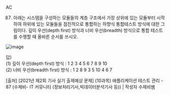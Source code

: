 AC  
  
87. 아래는 시스템을 구성하는 모듈들의 계층 구조에서 가장 상위에 있는 모듈부터 시작하여 하위에 있는 모듈들을 점진적으로 통합하는 하향식 통합테스트 방식에 대한 그림이다. 깊이 우선(depth first) 방식과 너비 우선(breadth) 방식으로 통합 테스트를 수행할 때 올바른 순서를 쓰시오.    
  
![image](https://cafeptthumb-phinf.pstatic.net/MjAyMTA2MThfMTAy/MDAxNjIzOTk5MTYyMjU3.gcH3gtVcfZm-1xhg47XqFN1mnV2OW1RD4I8w0J6i76Qg.n6TRfQX252I_gLEf_WGS5ZOBBu9yfXyd1lwWL0JakAkg.PNG/테스트_문제.PNG?type=w1600)
  
답)  
(1) 깊이 우선(depth first) 방식 : 1 2 3 4 5 6 7 8 9 10  
(2) 너비 우선(breadth first) 방식 : 1 2 8 9 3 5 10 4 6 7  
  
[출처] [2021년 제2회 기사 실기 출제예상 문제] (10과목) 애플리케이션 테스트 관리 - 87 (수제비- IT 커뮤니티 (정보처리기사,빅데이터분석기사 등)) | 작성자 수제비쌤  
